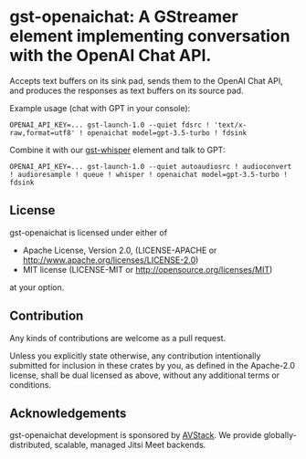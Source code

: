 # gst-openaichat: A GStreamer element implementing conversation with the OpenAI Chat API.

Accepts text buffers on its sink pad, sends them to the OpenAI Chat API, and produces the responses as text buffers on its source pad.

Example usage (chat with GPT in your console):

```
OPENAI_API_KEY=... gst-launch-1.0 --quiet fdsrc ! 'text/x-raw,format=utf8' ! openaichat model=gpt-3.5-turbo ! fdsink
```

Combine it with our [gst-whisper](https://github.com/avstack/gst-whisper) element and talk to GPT:

```
OPENAI_API_KEY=... gst-launch-1.0 --quiet autoaudiosrc ! audioconvert ! audioresample ! queue ! whisper ! openaichat model=gpt-3.5-turbo ! fdsink
```

## License

gst-openaichat is licensed under either of

* Apache License, Version 2.0, (LICENSE-APACHE or http://www.apache.org/licenses/LICENSE-2.0)
* MIT license (LICENSE-MIT or http://opensource.org/licenses/MIT)

at your option.

## Contribution

Any kinds of contributions are welcome as a pull request.

Unless you explicitly state otherwise, any contribution intentionally submitted for inclusion in these crates by you, as defined in the Apache-2.0 license, shall be dual licensed as above, without any additional terms or conditions.

## Acknowledgements

gst-openaichat development is sponsored by [AVStack](https://avstack.io/). We provide globally-distributed, scalable, managed Jitsi Meet backends.
